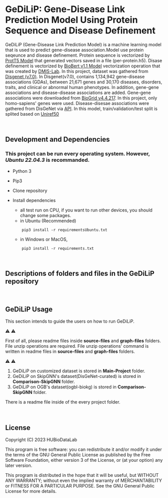 # GeDiLiP: Gene-Disease Link Prediction Model Using Protein Sequence and Disease Definement

GeDiLiP (Gene-Disease Link Prediction Model) is a machine learning model that is used to predict gene-disease association.Model use protein seqeunce and disease definement. Protein sequence is vectorized by [ProtT5 Model](https://www.uniprot.org/help/downloads#embeddings:~:text=protein%20per%2Dresidue-,Homo%20sapiens,-per%2Dprotein%20per) that generated vectors saved in a file (per-protein.h5). Disase definement is vectorized by [BioBert v1.1 Model](https://huggingface.co/dmis-lab/biobert-v1.1) vectorization operation that was created by [DMIS-Lab](https://dmis.korea.ac.kr). In this project, dataset was gathered from [Disgenet (v7.0)](https://www.disgenet.org/dbinfo#:~:text=Version%20History-,May%204%2C%202020,-DisGeNET%20Database%207.0). In Disgenet(v7.0), contains 1,134,942 gene-disease associations (GDAs), between 21,671 genes and 30,170 diseases, disorders, traits, and clinical or abnormal human phenotypes.
In addition, gene-gene associations and disease-disease associations are added. Gene-gene associations were downloaded from [BioGrid v4.4.217](https://downloads.thebiogrid.org/File/BioGRID/Release-Archive/BIOGRID-4.4.217/BIOGRID-ORGANISM-4.4.217.tab.zip). In this project, only homo-sapiens' genes were used. Disease-disesae associations were gathered from DisGeNet via [API](https://www.disgenet.org/api/#/DDA:~:text=org/dbinfo%23section45-,Disease%2DDisease%20Associations%20(DDAs),-The%20DDAs%20service). In this model, train/validation/test split is splited based on [Uniref50](https://www.uniprot.org/help/uniref#:~:text=e.g.%C2%A0%22UniRef90_P99999%22.-,UniRef50,-UniRef50%20is%20generated)




&nbsp;

## Development and Dependencies

### This project can be run every operating system. However, ***Ubuntu 22.04.3*** is recommanded.
- Python 3
- Pip3
- Clone repository
- Install dependencies

    - all test run on CPU, if you want to run other devices, you should change some packages.
    - in Ubuntu (Recommended)
    ```
        pip3 install -r requirementsUbuntu.txt
    ```
    - in Windows or MacOS,
    ```
        pip3 install -r requirements.txt
    ```
    
    

&nbsp;

## Descriptions of folders and files in the GeDiLiP repository 


&nbsp;

## GeDiLiP Usage

This section intends to guide the users on how to run GeDiLiP. 

:warning: :warning: 

First of all, please readme files inside **source-files** and **graph-files** folders. File unzip operations are required. File unzip operations' command is written in readme files in **source-files** and **graph-files** folders.

:warning: :warning:

1. GeDiLiP on customized dataset is stored in **Main-Project** folder. 
2. GeDiLiP on SkipGNN's dataset(DisGeNet-curated) is stored in **Comparison-SkipGNN** folder. 
3. GeDiLiP on OGB's dataset(ogbl-biokg) is stored in **Comparison-SkipGNN** folder. 

There is a readme file inside of the every project folder.

&nbsp;

## License
Copyright (C) 2023 HUBioDataLab

This program is free software: you can redistribute it and/or modify it under the terms of the GNU General Public License as published by the Free Software Foundation, either version 3 of the License, or (at your option) any later version.

This program is distributed in the hope that it will be useful, but WITHOUT ANY WARRANTY; without even the implied warranty of MERCHANTABILITY or FITNESS FOR A PARTICULAR PURPOSE. See the GNU General Public License for more details.